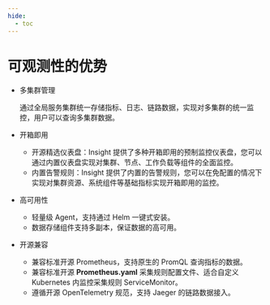 ```yaml
---
hide:
  - toc
---
```


# 可观测性的优势

- 多集群管理

    通过全局服务集群统一存储指标、日志、链路数据，实现对多集群的统一监控，用户可以查询多集群数据。

- 开箱即用

    - 开源精选仪表盘：Insight 提供了多种开箱即用的预制监控仪表盘，您可以通过内置仪表盘实现对集群、节点、工作负载等组件的全面监控。
    - 内置告警规则：Insight 提供了内置的告警规则，您可以在免配置的情况下实现对集群资源、系统组件等基础指标实现开箱即用的监控。

- 高可用性

    - 轻量级 Agent，支持通过 Helm 一键式安装。
    - 数据存储组件支持多副本，保证数据的高可用。

- 开源兼容

    - 兼容标准开源 Prometheus，支持原生的 PromQL 查询指标的数据。
    - 兼容标准开源 __Prometheus.yaml__ 采集规则配置文件、适合自定义 Kubernetes 内监控采集规则 ServiceMonitor。
    - 遵循开源 OpenTelemetry 规范，支持 Jaeger 的链路数据接入。
